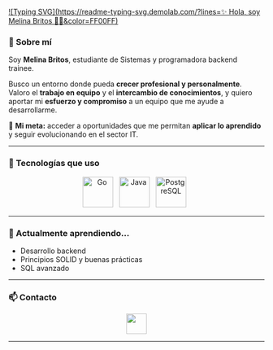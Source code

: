 [![Typing SVG](https://readme-typing-svg.demolab.com/?lines=✨ Hola, soy Melina Britos 👩‍💻&color=FF00FF)](https://git.io/typing-svg)

### 💼 Sobre mí

Soy **Melina Britos**, estudiante de Sistemas y programadora backend trainee.

Busco un entorno donde pueda **crecer profesional y personalmente**.  
Valoro el **trabajo en equipo** y el **intercambio de conocimientos**, y quiero aportar mi **esfuerzo y compromiso** a un equipo que me ayude a desarrollarme.

🎯 **Mi meta:** acceder a oportunidades que me permitan **aplicar lo aprendido** y seguir evolucionando en el sector IT.

---

### 🚀 Tecnologías que uso

<p align="center">
  <img src="https://cdn.jsdelivr.net/gh/devicons/devicon/icons/go/go-original.svg" width="60" alt="Go" title="Go" />
  &nbsp;
  <img src="https://cdn.jsdelivr.net/gh/devicons/devicon/icons/java/java-original.svg" width="60" alt="Java" title="Java" />
  &nbsp;
  <img src="https://cdn.jsdelivr.net/gh/devicons/devicon/icons/postgresql/postgresql-original.svg" width="60" alt="PostgreSQL" title="PostgreSQL" />
  &nbsp;
</p>

---

### 🌱 Actualmente aprendiendo...

- Desarrollo backend 
- Principios SOLID y buenas prácticas
- SQL avanzado

---

### 📫 Contacto

<p align="center">
  <a href="https://www.linkedin.com/in/melina-britos-973142281/" target="_blank" aria-label="LinkedIn" style="text-decoration:none">
    <img src="https://cdn.jsdelivr.net/gh/devicons/devicon/icons/linkedin/linkedin-original.svg" width="40" alt="" />
  </a>
</p>


---


